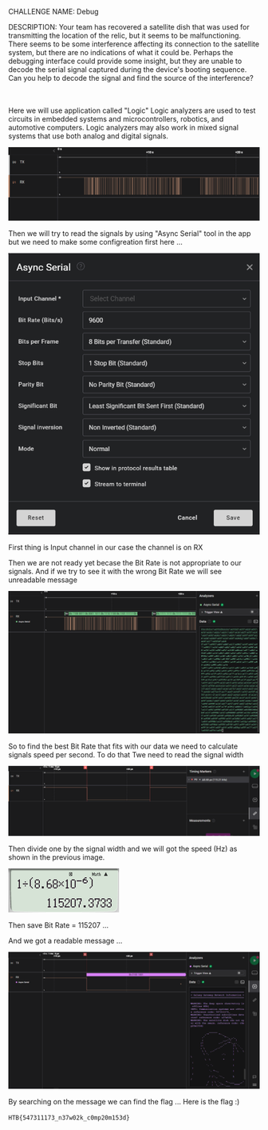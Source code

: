 CHALLENGE NAME: Debug

DESCRIPTION: Your team has recovered a satellite dish that was used for transmitting the location of the relic, but it seems to be malfunctioning. There seems to be some interference affecting its connection to the satellite system, but there are no indications of what it could be. Perhaps the debugging interface could provide some insight, but they are unable to decode the serial signal captured during the device's booting sequence. Can you help to decode the signal and find the source of the interference?
</br></br></br>




Here we will use application called "Logic" 
Logic analyzers are used to test circuits in embedded systems and microcontrollers, robotics, and automotive computers. Logic analyzers may also work in mixed signal systems that use both analog and digital signals.

![Alt text](./openFile.png "open file")


Then we will try to read the signals by using "Async Serial" tool in the app
but we need to make some configreation first here ...

![Alt text](./config.png "configration")
 
First thing is Input channel in our case the channel is on RX

Then we are not ready yet becase the Bit Rate is not appropriate to our signals.
And if we try to see it with the wrong Bit Rate we will see unreadable message 

![Alt text](./wrongConfig.png "wrong configration")

So to find the best Bit Rate that fits with our data we need to calculate signals speed per second.
To do that Twe need to read the signal width

![Alt text](./width.png "signal width")

Then divide one by the signal width and we will got the speed (Hz) as shown in the previous image.

![Alt text](./calc.png "calculation")

Then save Bit Rate = 115207  ...

And we got a readable message ...

![Alt text](./readable.png "calculation")

By searching on the message we can find the flag ...
Here is the flag :)

```HTB{547311173_n37w02k_c0mp20m153d}```



